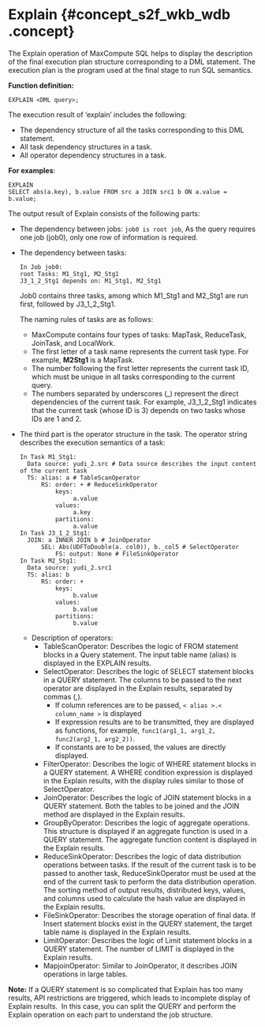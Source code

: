 # Explain {#concept_s2f_wkb_wdb .concept}

The Explain operation of MaxCompute SQL helps to display the description of the final execution plan structure corresponding to a DML statement. The execution plan is the program used at the final stage to run SQL semantics.

**Function definition:**

```
EXPLAIN <DML query>;
```

The execution result of ‘explain’ includes the following:

-   The dependency structure of all the tasks corresponding to this DML statement.
-   All task dependency structures in a task.
-   All operator dependency structures in a task.

**For examples**: 

```
EXPLAIN
SELECT abs(a.key), b.value FROM src a JOIN src1 b ON a.value = b.value;
```

The output result of Explain consists of the following parts:

-   The dependency between jobs: `job0 is root job`, As the query requires one job \(job0\), only one row of information is required.
-   The dependency between tasks:

    ```
    In Job job0:
    root Tasks: M1_Stg1, M2_Stg1
    J3_1_2_Stg1 depends on: M1_Stg1, M2_Stg1
    ```

    Job0 contains three tasks, among which M1\_Stg1 and M2\_Stg1 are run first, followed by J3\_1\_2\_Stg1.

    The naming rules of tasks are as follows:

    -   MaxCompute contains four types of tasks: MapTask, ReduceTask, JoinTask, and LocalWork.
    -   The first letter of a task name represents the current task type. For example, **M2Stg1** is a MapTask.
    -   The number following the first letter represents the current task ID, which must be unique in all tasks corresponding to the current query.
    -   The numbers separated by underscores \(\_\) represent the direct dependencies of the current task. For example, J3\_1\_2\_Stg1 indicates that the current task \(whose ID is 3\) depends on two tasks whose IDs are 1 and 2.

-   The third part is the operator structure in the task. The operator string describes the execution semantics of a task:

    ```
    In Task M1_Stg1:
      Data source: yudi_2.src # Data source describes the input content of the current task
      TS: alias: a # TableScanOperator
          RS: order: + # ReduceSinkOperator
              keys:
                   a.value
              values:
                   a.key
              partitions:
                   a.value
    In Task J3_1_2_Stg1:
      JOIN: a INNER JOIN b # JoinOperator
          SEL: Abs(UDFToDouble(a._col0)), b._col5 # SelectOperator
              FS: output: None # FileSinkOperator
    In Task M2_Stg1:
      Data source: yudi_2.src1
      TS: alias: b
          RS: order: +
              keys:
                   b.value
              values:
                   b.value
              partitions:
                   b.value
    ```

    -   Description of operators:
        -   TableScanOperator: Describes the logic of FROM statement blocks in a Query statement. The input table name \(alias\) is displayed in the EXPLAIN results.
        -   SelectOperator: Describes the logic of SELECT statement blocks in a QUERY statement. The columns to be passed to the next operator are displayed in the Explain results, separated by commas \(,\). 
            -   If column references are to be passed, `< alias >.< column_name >` is displayed
            -   If expression results are to be transmitted, they are displayed as functions, for example, `func1(arg1_1, arg1_2, func2(arg2_1, arg2_2))`.
            -   If constants are to be passed, the values are directly displayed.
        -   FilterOperator: Describes the logic of WHERE statement blocks in a QUERY statement. A WHERE condition expression is displayed in the Explain results, with the display rules similar to those of SelectOperator.
        -   JoinOperator: Describes the logic of JOIN statement blocks in a QUERY statement. Both the tables to be joined and the JOIN method are displayed in the Explain results.
        -   GroupByOperator: Describes the logic of aggregate operations. This structure is displayed if an aggregate function is used in a QUERY statement. The aggregate function content is displayed in the Explain results.
        -   ReduceSinkOperator: Describes the logic of data distribution operations between tasks. If the result of the current task is to be passed to another task, ReduceSinkOperator must be used at the end of the current task to perform the data distribution operation. The sorting method of output results, distributed keys, values, and columns used to calculate the hash value are displayed in the Explain results.
        -   FileSinkOperator: Describes the storage operation of final data. If Insert statement blocks exist in the QUERY statement, the target table name is displayed in the Explain results.
        -   LimitOperator: Describes the logic of Limit statement blocks in a QUERY statement. The number of LIMIT is displayed in the Explain results.
        -   MapjoinOperator: Similar to JoinOperator, it describes JOIN operations in large tables.

**Note:** If a QUERY statement is so complicated that Explain has too many results, API restrictions are triggered, which leads to incomplete display of Explain results.  In this case, you can split the QUERY and perform the Explain operation on each part to understand the job structure.

